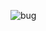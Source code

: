 ![bug](https://user-images.githubusercontent.com/123952365/226640912-54deb859-a5f5-49f1-ab40-4d0d0877e00c.gif)

